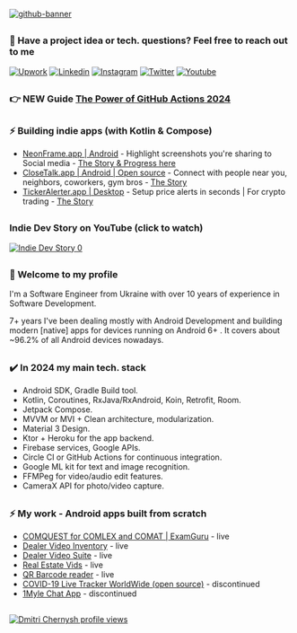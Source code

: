 
<!-- [![Readme Card](https://github-readme-stats.vercel.app/api/pin/?username=mobiledevpro&repo=Jetpack-Compose-ChatApp-Template&theme=dark&PAT_1=111122)](https://github.com/mobiledevpro/Jetpack-Compose-ChatApp-Template)
[![Readme Card](https://github-readme-stats.vercel.app/api/pin/?username=mobiledevpro&repo=Android-Kotlin-MVVM-Template&theme=dark&PAT_1=11122)](https://github.com/mobiledevpro/Android-Kotlin-MVVM-Template) -->

[![github-banner](https://github.com/dmitriy-chernysh/dmitriy-chernysh/assets/5750211/33160570-f75a-4f88-ace6-75bac6e54bb4)](https://www.youtube.com/@mobiledevpro?sub_confirmation=1&utm_source=github_main_profile_banner)


##
### :speech_balloon: Have a project idea or tech. questions? Feel free to reach out to me
[![Upwork](https://img.shields.io/badge/-upwork-14a800?logo=upwork&logoColor=white)](https://www.upwork.com/freelancers/dmitrich)
[![Linkedin](https://img.shields.io/badge/-linkedin-0A66C2?logo=linkedin&logoColor=white)](https://www.linkedin.com/in/dmitriychernysh/)
[![Instagram](https://img.shields.io/badge/-instagram-E4405F?logo=instagram&message=Behind+the+scenes+in+Storiesn&logoColor=white)](https://www.instagram.com/mobiledevpro/)
[![Twitter](https://img.shields.io/badge/-twitter-1DA1F2?logo=twitter&logoColor=white)](https://twitter.com/mobiledev_pro)
[![Youtube](https://img.shields.io/badge/-youtube-red?logo=youtube&message=Youtube)](https://www.youtube.com/@mobiledevpro?sub_confirmation=1&utm_source=github_main_profile)

##
### :point_right: NEW Guide [The Power of GitHub Actions 2024](https://mobiledevpro.gumroad.com/l/zjbvsd)


## 
### ⚡ Building indie apps (with Kotlin & Compose)
- [NeonFrame.app | Android](https://neonframe.app?utm_source=github_main_profile) - Highlight screenshots you're sharing to Social media - [The Story & Progress here](https://www.instagram.com/stories/highlights/18007174618958014/)
- [CloseTalk.app | Android | Open source](https://github.com/mobiledevpro/Jetpack-Compose-ChatApp-Template) - Connect with people near you, neighbors, coworkers, gym bros - [The Story](https://www.instagram.com/stories/highlights/17979507133965779/)
- [TickerAlerter.app | Desktop](https://tickeralerter.app/) - Setup price alerts in seconds | For crypto trading - [The Story](https://www.instagram.com/stories/highlights/17958544361356879/)

##
### Indie Dev Story on YouTube (click to watch)
[![Indie Dev Story 0](https://img.youtube.com/vi/XCS-ioIFS8w/0.jpg)](https://www.youtube.com/watch?v=XCS-ioIFS8w)

## 
### 👋 Welcome to my profile 
  
I'm a Software Engineer from Ukraine with over 10 years of experience in Software Development.

7+ years I've been dealing mostly with Android Development and building modern [native] apps for devices running on Android 6+ . It covers about ~96.2% of all Android devices nowadays.

## 
### :heavy_check_mark: In 2024 my main tech. stack

* Android SDK, Gradle Build tool.
* Kotlin, Coroutines, RxJava/RxAndroid, Koin, Retrofit, Room.
* Jetpack Compose.
* MVVM or MVI + Clean architecture, modularization.
* Material 3 Design.
* Ktor + Heroku for the app backend.
* Firebase services, Google APIs.
* Circle CI or GitHub Actions for continuous integration.
* Google ML kit for text and image recognition.
* FFMPeg for video/audio edit features.
* CameraX API for photo/video capture.

## 
### ⚡ My work - Android apps built from scratch
- [COMQUEST for COMLEX and COMAT | ExamGuru](https://play.google.com/store/apps/details?id=exam.comquest.test) - live
- [Dealer Video Inventory](https://play.google.com/store/apps/details?id=com.lesa.videoinventory.stream.new) - live
- [Dealer Video Suite](https://play.google.com/store/apps/details?id=com.lesa.dealervideosuite) - live
- [Real Estate Vids](https://play.google.com/store/apps/details?id=com.lesa.realestate) - live
- [QR Barcode reader](https://play.google.com/store/apps/details?id=com.mobiledevpro.barcodescanner) - live
- [COVID-19 Live Tracker WorldWide (open source)](https://github.com/dmitriy-chernysh/covid-19-tracker-android) - discontinued
- [1Myle Chat App](https://www.instagram.com/p/Bi42AwDBWUx/) - discontinued

## 
[![Dmitri Chernysh profile views](https://u8views.com/api/v1/github/profiles/5750211/views/day-week-month-total-count.svg)](https://u8views.com/github/dmitriy-chernysh)

<!--
**dmitriy-chernysh/dmitriy-chernysh** is a ✨ _special_ ✨ repository because its `README.md` (this file) appears on your GitHub profile.

Here are some ideas to get you started:

- 🔭 I’m currently working on ...
- 🌱 I’m currently learning ...
- 👯 I’m looking to collaborate on ...
- 🤔 I’m looking for help with ...
- 💬 Ask me about ...
- 📫 How to reach me: ...
- 😄 Pronouns: ...
- ⚡ Fun fact: ...
-->
